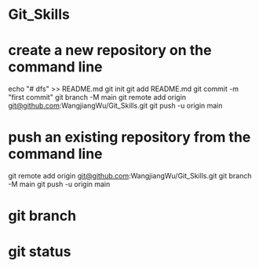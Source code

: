 # Git_Skills


# create a new repository on the command line
echo "# dfs" >> README.md
git init
git add README.md
git commit -m "first commit"
git branch -M main
git remote add origin git@github.com:WangjiangWu/Git_Skills.git
git push -u origin main


# push an existing repository from the command line
git remote add origin git@github.com:WangjiangWu/Git_Skills.git
git branch -M main
git push -u origin main


# git branch

# git status
